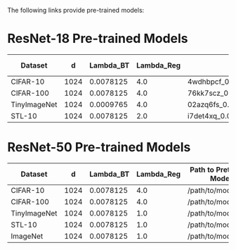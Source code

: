 The following links provide pre-trained models:
# ResNet-18 Pre-trained Models
| Dataset        |  d   | Lambda_BT | Lambda_Reg | Path to Pretrained Model | KNN Acc. | Linear Acc. |
| ----------     | ---  | ---------- | ---------- | ------------------------ | -------- | ----------- |
| CIFAR-10       | 1024 | 0.0078125  | 4.0        | 4wdhbpcf_0.0078125_1024_256_cifar10_model.pth     | 90.52    | 92.58        |
| CIFAR-100      | 1024 | 0.0078125  | 4.0        | 76kk7scz_0.0078125_1024_256_cifar100_model.pth     | 61.25     | 69.31        |
| TinyImageNet   | 1024 | 0.0009765  | 4.0        | 02azq6fs_0.0009765_1024_256_tiny_imagenet_model.pth     | 38.11    | 51.67        |
| STL-10         | 1024 | 0.0078125  | 2.0        | i7det4xq_0.0078125_1024_256_stl10_model.pth     | 88.94     | 91.02        |



# ResNet-50 Pre-trained Models
| Dataset        |  d   | Lambda_BT | Lambda_Reg | Path to Pretrained Model | KNN Acc. | Linear Acc. |
| ----------     | ---  | ---------- | ---------- | ------------------------ | -------- | ----------- |
| CIFAR-10       | 1024 | 0.0078125  | 4.0        | /path/to/model1.pth     | 0.85     | 0.76        |
| CIFAR-100      | 1024 | 0.0078125  | 4.0        | /path/to/model2.pth     | 0.72     | 0.63        |
| TinyImageNet   | 1024 | 0.0078125  | 1.0        | /path/to/model3.pth     | 0.90     | 0.82        |
| STL-10         | 1024 | 0.0078125  | 1.0        | /path/to/model3.pth     | 0.90     | 0.82        |
| ImageNet       | 1024 | 0.0078125  | 1.0        | /path/to/model3.pth     | 0.90     | 0.82        |

